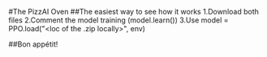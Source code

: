 #The PizzAI Oven
##The easiest way to see how it works
1.Download both files
2.Comment the model training (model.learn())
3.Use model = PPO.load("<loc of the .zip locally>", env)

##Bon appétit!  
        
